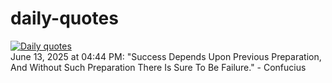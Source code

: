 # daily-quotes
[![Daily quotes](https://github.com/ceepu8/daily-quotes/actions/workflows/daily-quote.yml/badge.svg)](https://github.com/ceepu8/daily-quotes/actions/workflows/daily-quote.yml)<br/>
June 13, 2025 at 04:44 PM: "Success Depends Upon Previous Preparation, And Without Such Preparation There Is Sure To Be Failure." - Confucius
